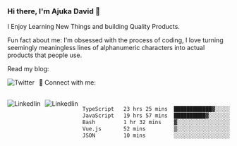 ### Hi there, I'm Ajuka David 🥷

I Enjoy Learning New Things and building Quality Products.

Fun fact about me: I'm obsessed with the process of coding, I love turning seemingly meaningless lines of alphanumeric characters into actual products that people use.

Read my blog:

<a href="https://tobit.hashnode.dev/"> <img src="https://img.shields.io/badge/Hashnode-2962FF?style=for-the-badge&logo=hashnode&logoColor=white"
     alt="Twitter"
     style="float: left; margin-right: 10px;" /> </a>


📱 Connect with me: 

<br />
<a href="https://www.linkedin.com/in/david-ajuka-630660144/"> <img src="https://img.shields.io/badge/LinkedIn-0077B5?style=for-the-badge&logo=linkedin&logoColor=white"
     alt="LinkedIin"
     style="float: left; margin-right: 10px;" /> </a> <a href="mailto:ajuka.zephiniah@gmail.com"> <img src="https://img.shields.io/badge/Gmail-D14836?style=for-the-badge&logo=gmail&logoColor=white"
     alt="LinkedIin"
     style="float: left; margin-right: 10px;" /> </a>
     

<!--START_SECTION:waka-->

```txt
TypeScript   23 hrs 25 mins  ████████████▓░░░░░░░░░░░░   50.64 %
JavaScript   19 hrs 57 mins  ██████████▓░░░░░░░░░░░░░░   43.15 %
Bash         1 hr 32 mins    ▓░░░░░░░░░░░░░░░░░░░░░░░░   03.33 %
Vue.js       52 mins         ▒░░░░░░░░░░░░░░░░░░░░░░░░   01.89 %
JSON         10 mins         ░░░░░░░░░░░░░░░░░░░░░░░░░   00.39 %
```

<!--END_SECTION:waka-->
